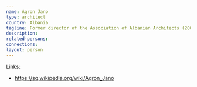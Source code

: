 ```yaml
---
name: Agron Jano
type: architect
country: Albania
tagline: Former director of the Association of Albanian Architects (2001-2008)
description:
related-persons:
connections:
layout: person
---
```

Links:
* <https://sq.wikipedia.org/wiki/Agron_Jano>
